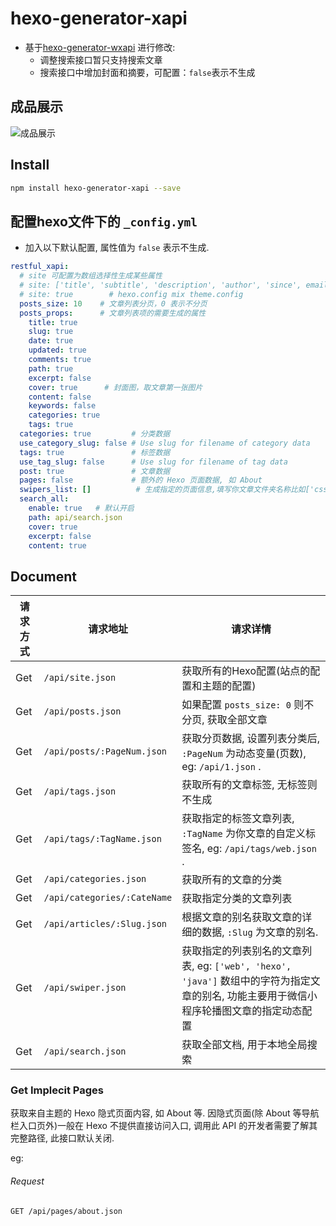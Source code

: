 # hexo-generator-xapi
* 基于[hexo-generator-wxapi](https://www.npmjs.com/package/hexo-generator-wxapi) 进行修改:
  - 调整搜索接口暂只支持搜索文章
  - 搜索接口中增加封面和摘要，可配置：```false```表示不生成

## 成品展示
![成品展示](https://www.bmqy.net/images/gh_aff1932da342_258.jpg)

## Install

```bash
npm install hexo-generator-xapi --save
```

## 配置hexo文件下的 `_config.yml`

* 加入以下默认配置, 属性值为 `false` 表示不生成.

```yml
restful_xapi:
  # site 可配置为数组选择性生成某些属性
  # site: ['title', 'subtitle', 'description', 'author', 'since', email', 'favicon', 'avatar']
  # site: true        # hexo.config mix theme.config
  posts_size: 10    # 文章列表分页，0 表示不分页
  posts_props:      # 文章列表项的需要生成的属性
    title: true
    slug: true
    date: true
    updated: true
    comments: true
    path: true
    excerpt: false
    cover: true      # 封面图，取文章第一张图片
    content: false
    keywords: false
    categories: true
    tags: true
  categories: true         # 分类数据
  use_category_slug: false # Use slug for filename of category data
  tags: true               # 标签数据
  use_tag_slug: false      # Use slug for filename of tag data
  post: true               # 文章数据
  pages: false             # 额外的 Hexo 页面数据, 如 About
  swipers_list: []          # 生成指定的页面信息,填写你文章文件夹名称比如['css','js']，不加后缀名,主要用于轮播图api
  search_all:
    enable: true   # 默认开启
    path: api/search.json
    cover: true
    excerpt: false
    content: true
```

## Document

请求方式|请求地址|请求详情
-----|-----|-----
Get|`/api/site.json` |获取所有的Hexo配置(站点的配置和主题的配置)
Get|`/api/posts.json` | 如果配置 `posts_size: 0` 则不分页, 获取全部文章
Get|`/api/posts/:PageNum.json` | 获取分页数据, 设置列表分类后, `:PageNum` 为动态变量(页数), eg: `/api/1.json` .
Get|`/api/tags.json` | 获取所有的文章标签, 无标签则不生成
Get|`/api/tags/:TagName.json` | 获取指定的标签文章列表, `:TagName` 为你文章的自定义标签名, eg: `/api/tags/web.json` .
Get|`/api/categories.json` | 获取所有的文章的分类
Get|`/api/categories/:CateName` | 获取指定分类的文章列表
Get|`/api/articles/:Slug.json` | 根据文章的别名获取文章的详细的数据, `:Slug` 为文章的别名.
Get|`/api/swiper.json` | 获取指定的列表别名的文章列表, eg: `['web', 'hexo', 'java']` 数组中的字符为指定文章的别名, 功能主要用于微信小程序轮播图文章的指定动态配置
Get|`/api/search.json` | 获取全部文档, 用于本地全局搜索

### Get Implecit Pages

获取来自主题的 Hexo 隐式页面内容, 如 About 等. 因隐式页面(除 About 等导航栏入口页外)一般在 Hexo 不提供直接访问入口, 调用此 API 的开发者需要了解其完整路径, 此接口默认关闭.

eg: 

###### Request

```
GET /api/pages/about.json
```
